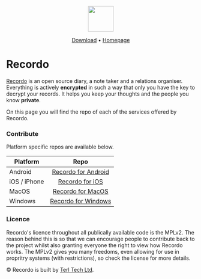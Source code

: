<p align="center">
  <a target="_blank" href="https://recordo.co"><img align="center" src="https://recordo.co/public/images/recordo_logo_2.png?e1b184a216567771db75d8c3e25db214" width="68px" height="68px"></a>
</p>
<p align="center">
  <a target="_blank" href="https://recordo.co/download">Download</a>  •  <a target="_blank" href="https://recordo.co">Homepage</a>
</p>

# Recordo
<a target="_blank" href="https://recordo.co">Recordo</a> is an open source diary, a note taker and a relations organiser. Everything is actively **encrypted** in such a way that only you have the key to decrypt your records. It helps you keep your thoughts and the people you know **private**.

On this page you will find the repo of each of the services offered by Recordo.


### Contribute
Platform specific repos are available below.

| Platform     | Repo                                                            |
| -------------|:---------------------------------------------------------------:|
| Android      | [Recordo for Android](https://github.com/terl/recordo-android)  |
| iOS / iPhone | [Recordo for iOS](https://github.com/terl/recordo-ios)          |
| MacOS        | [Recordo for MacOS](https://github.com/terl/recordo-macos)      |
| Windows      | [Recordo for Windows](https://github.com/terl/recordo-windows)  |


### Licence
Recordo's licence throughout all publically available code is the MPLv2. The reason behind this is so that we can encourage people to contribute back to the project whilst also granting everyone the right to view how Recordo works. The MPLv2 gives you many freedoms, even allowing for use in propritry systems (with restrictions), so check the license for more details.


© Recordo is built by <a target="_blank" href="https://terl.co">Terl Tech Ltd</a>.
